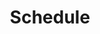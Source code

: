 ---
layout: page
order: 1
title: "Schedule"
titleDisplay: "Schedule"
parent: "Program"
redirect_to:
  - "/program#schedule"
---